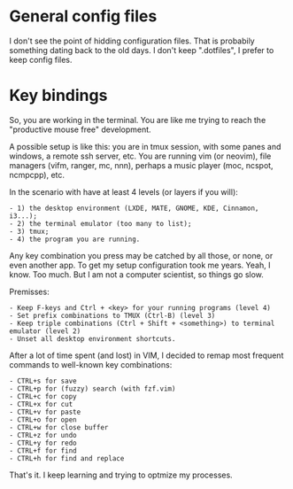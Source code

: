 # General config files

I don't see the point of hidding configuration files. That is probabily something
dating back to the old days. I don't keep ".dotfiles", I prefer to keep config files.

# Key bindings

So, you are working in the terminal. You are like me trying to
reach the "productive mouse free" development.

A possible setup is like this: you are in tmux session, with some panes and windows,
a remote ssh server, etc. You are running vim (or neovim), file managers
(vifm, ranger, mc, nnn), perhaps a music player (moc, ncspot, ncmpcpp), etc.

In the scenario with have at least 4 levels (or layers if you will):

    - 1) the desktop environment (LXDE, MATE, GNOME, KDE, Cinnamon, i3...);
    - 2) the terminal emulator (too many to list);
    - 3) tmux;
    - 4) the program you are running.

Any key combination you press may be catched by all those, or none, or even another app.
To get my setup configuration took me years. Yeah, I know. Too much.
But I am not a computer scientist, so things go slow.

Premisses:

    - Keep F-keys and Ctrl + <key> for your running programs (level 4)
    - Set prefix combinations to TMUX (Ctrl-B) (level 3)
    - Keep triple combinations (Ctrl + Shift + <something>) to terminal emulator (level 2)
    - Unset all desktop environment shortcuts.

After a lot of time spent (and lost) in VIM, I decided to remap most frequent commands
to well-known key combinations:

    - CTRL+s for save
    - CTRL+p for (fuzzy) search (with fzf.vim)
    - CTRL+c for copy
    - CTRL+x for cut
    - CTRL+v for paste    
    - CTRL+o for open
    - CTRL+w for close buffer
    - CTRL+z for undo
    - CTRL+y for redo
    - CTRL+f for find
    - CTRL+h for find and replace

That's it. I keep learning and trying to optmize my processes.
